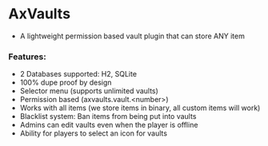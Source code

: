 # AxVaults

* A lightweight permission based vault plugin that can store ANY item

### Features:
* 2 Databases supported: H2, SQLite
* 100% dupe proof by design
* Selector menu (supports unlimited vaults)
* Permission based (axvaults.vault.\<number>)
* Works with all items (we store items in binary, all custom items will work)
* Blacklist system: Ban items from being put into vaults
* Admins can edit vaults even when the player is offline
* Ability for players to select an icon for vaults